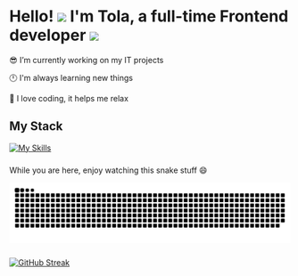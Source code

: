 # <div>Hello! <img src="https://emojis.slackmojis.com/emojis/images/1531849430/4246/blob-sunglasses.gif?1531849430" width="30"/> I'm Tola, a full-time Frontend developer <img src="https://media.giphy.com/media/WUlplcMpOCEmTGBtBW/giphy.gif" width="80">


😎 I’m currently working on my IT projects

🕛 I'm always learning new things

🌲 I love coding, it helps me relax
</div>  

## <div>My Stack</div>

[![My Skills](https://skillicons.dev/icons?i=html,css,scss,js,react,tailwind,next,gulp,figma,git,npm,netlify,vercel,wordpress,phpstorm,postman,vscode,docker,windows&)](https://skillicons.dev)

###
While you are here, enjoy watching this snake stuff 😄
<br clear="both">

<img src="https://raw.githubusercontent.com/tagtwp/tagtwp/output/snake.svg" alt="Snake animation" />

###

[![GitHub Streak](https://streak-stats.demolab.com?user=tagtwp&theme=transparent&hide_border=true)](https://git.io/streak-stats)

